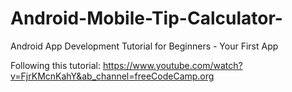 # Android-Mobile-Tip-Calculator-
Android App Development Tutorial for Beginners - Your First App


Following this tutorial:
https://www.youtube.com/watch?v=FjrKMcnKahY&ab_channel=freeCodeCamp.org
